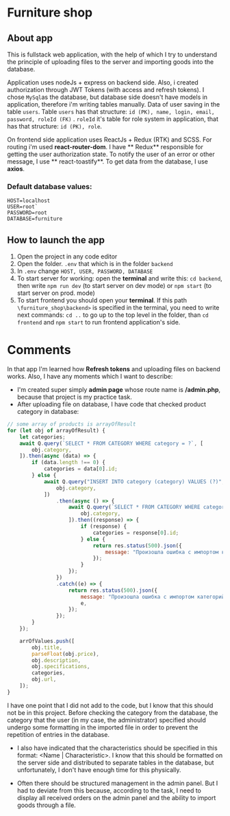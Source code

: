 # Furniture shop

## About app

This is fullstack web application, with the help of which I try to understand the principle of uploading files to the
server and importing goods into the database.

Application uses nodeJs + express on backend side. Also, i created authorization through JWT Tokens (with access and
refresh tokens). I chose `MySql`as the database, but database side doesn't have models in application, therefore i'm
writing tables manually. Data of user
saving in the table `users`. Table `users` has that structure: `id (PK), name, login, email, password, roleId (FK)`
. `roleId` it's table for role system in application, that has that structure: `id (PK), role`.

On frontend side application uses ReactJs + Redux (RTK) and SCSS. For routing i'm used **react-router-dom**. I have **
Redux** responsible for getting the user authorization state. To notify the user of an error or other message, I use **
react-toastify**. To get data from the database, I use **axios**.

### Default database values:

```dotenv
HOST=localhost
USER=root`
PASSWORD=root
DATABASE=furniture
```

## How to launch the app

1. Open the project in any code editor
2. Open the folder. `.env` that which is in the folder `backend`
3. In `.env` change `HOST, USER, PASSWORD, DATABASE`
4. To start server for working: open the **terminal** and write this: `cd backend`, then write `npm run dev` (to start
   server on dev mode) or `npm start` (to start server on prod. mode)
5. To start frontend you should open your **terminal**. If this path `\furniture_shop\backend>` is specified in the
   terminal, you need to write next commands: `cd ..` to go up to the top level in the folder, than `cd frontend`
   and `npm start` to run frontend application's side.

# Comments

In that app I'm learned how **Refresh tokens** and uploading files on backend works. Also, I have any moments which I
want to describe:

- I'm created super simply **admin page** whose route name is **/admin.php**, because that project is my practice task.
- After uploading file on database, I have code that checked product category in database:

```javascript
// some array of products is arrayOfResult
for (let obj of arrayOfResult) {
    let categories;
    await Q.query(`SELECT * FROM CATEGORY WHERE category = ?`, [
        obj.category,
    ]).then(async (data) => {
        if (data.length !== 0) {
            categories = data[0].id;
        } else {
            await Q.query("INSERT INTO category (category) VALUES (?)", [
                obj.category,
            ])
                .then(async () => {
                    await Q.query(`SELECT * FROM CATEGORY WHERE category = ?`, [
                        obj.category,
                    ]).then((response) => {
                        if (response) {
                            categories = response[0].id;
                        } else {
                            return res.status(500).json({
                                message: "Произошла ошибка с импортом категорий в базу данных",
                            });
                        }
                    });
                })
                .catch((e) => {
                    return res.status(500).json({
                        message: "Произошла ошибка с импортом категорий в базу данных",
                        e,
                    });
                });
        }
    });

    arrOfValues.push([
        obj.title,
        parseFloat(obj.price),
        obj.description,
        obj.specifications,
        categories,
        obj.url,
    ]);
}
```

I have one point that I did not add to the code, but I know that this should not be in this project. Before checking the
category from the database, the category that the user (in my case, the administrator) specified should undergo some
formatting in the imported file in order to prevent the repetition of entries in the database.

- I also have indicated that the characteristics should be specified in this format: <Name | Characteristic>. I know
  that this should be formatted on the server side and distributed to separate tables in the database, but
  unfortunately, I don't have enough time for this physically.

- Often there should be structured management in the admin panel. But I had to deviate from this because, according to
  the task, I need to display all received orders on the admin panel and the ability to import goods through a file.
